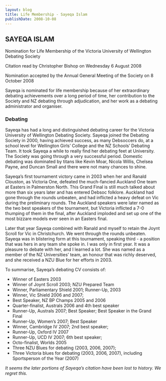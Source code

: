 ```yaml
---
layout: blog
title: Life Membership - Sayeqa Islam
publishDate: 2008-10-08
---
```

## SAYEQA ISLAM

Nomination for Life Membership of the Victoria University of Wellington Debating Society

Citation read by Christopher Bishop on Wednesday 6  August 2008

Nomination accepted by the Annual General Meeting of the  Society on 8 October 2008

Sayeqa is nominated for life membership because of her extraordinary debating achievements over a long period of time, her contribution to the Society and NZ debating through adjudication, and her work as a debating administrator and organiser.

### Debating

Sayeqa has had a long and distinguished debating career for the Victoria University of Wellington Debating Society. Sayeqa joined the Debating Society in 2000, having achieved success, as many Debsoccers do, at a school level for Wellington Girls’ College and the NZ Schools’ Debating Team. It took Sayeqa a while to really find her debating feet at University. The Society was going through a very successful period. Domestic debating was dominated by titans like Kevin Moar, Nicola Willis, Chelsea Payne, and Duncan Small and there were not many chances to shine.

Sayeqa’s first tournament victory came in 2003 when her and Ranald Clouston, as Victoria One, defeated the much-fancied Auckland One team at Easters in Palmerston North. This Grand Final is still much talked about more than six years later and has entered Debsoc folklore. Auckland had gone through the rounds unbeaten, and had inflicted a heavy defeat on Vic during the preliminary rounds. The Auckland speakers were later named as the two best speakers of the tournament, but Victoria inflicted a 7-0 thumping of them in the final, after Auckland imploded and set up one of the most bizzare models ever seen in an Easters final.

Later that year Sayeqa combined with Ranald and myself to retain the Joynt Scroll for Vic in Christchurch. We went through the rounds unbeaten. Sayeqa was in blistering form at this tournament, speaking third - a position that was hers in any team she spoke in. I was only in first year. It was a pleasure to debate with her, and I learned a lot. She was named as a member of the NZ Universities’ team, an honour that was richly deserved, and she received a NZU Blue for her efforts in 2003.

To summarise, Sayeqa’s debating CV consists of:
 - Winner of Easters 2003
 - Winner of Joynt Scroll 2003; NZU Prepared Team
 - Winner, Parliamentary Shield 2001; Runner-Up, 2003
 - Winner, Vic Shield 2006 and 2007;
 - Best Speaker, NZ BP Champs 2005 and 2006
 - Quarter-finalist, Australs 2006 and 4th best speaker
 - Runner-Up, Australs 2007; Best Speaker; Best Speaker in the Grand Final
 - Runner-Up, Women’s 2007; Best Speaker
 - Winner, Cambridge IV 2007; 2nd best speaker;
 - Runner-Up, Oxford IV 2007
 - Runner-Up, UCD IV 2007; 6th best speaker;
 - Octo-finalist, Worlds 2005
 - Three NZU Blues for debating (2003, 2006, 2007);
 - Three Victoria blues for debating (2003, 2006, 2007), including Sportsperson of the Year (2007)


*It seems the later portions of Sayeqa’s citation have been lost to history. We regret this.*
